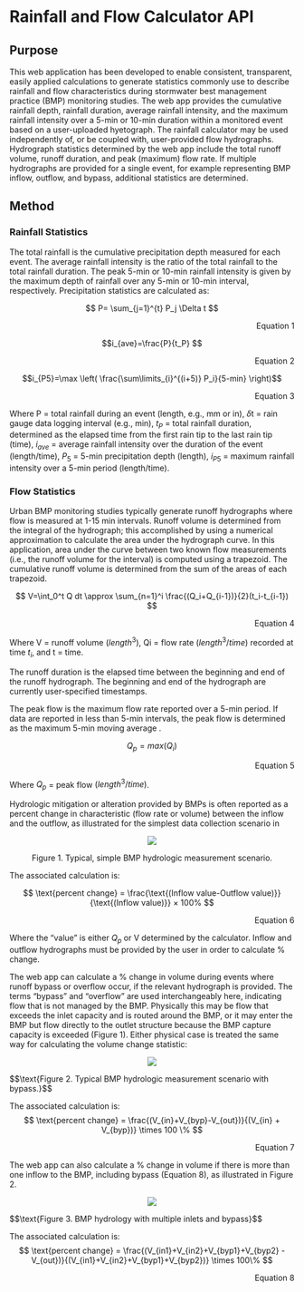 # Rainfall and Flow Calculator API

## **Purpose**

This web application has been developed to enable consistent, transparent, easily applied calculations to generate statistics commonly use to describe rainfall and flow characteristics during stormwater best management practice (BMP) monitoring studies. The web app provides the cumulative rainfall depth, rainfall duration, average rainfall intensity, and the maximum rainfall intensity over a 5-min or 10-min duration within a monitored event based on a user-uploaded hyetograph. The rainfall calculator may be used independently of, or be coupled with, user-provided flow hydrographs. Hydrograph statistics determined by the web app include the total runoff volume, runoff duration, and peak (maximum) flow rate. If multiple hydrographs are provided for a single event, for example representing BMP inflow, outflow, and bypass, additional statistics are determined. 

## **Method** 

### Rainfall Statistics

The total rainfall is the cumulative precipitation depth measured for each event. The average rainfall intensity is the ratio of the total rainfall to the total rainfall duration. The peak 5-min or 10-min rainfall intensity is given by the maximum depth of rainfall over any 5-min or 10-min interval, respectively. Precipitation statistics are calculated as: <br>


$$ P= \sum_{j=1}^{t}   P_j \Delta t $$
<div align="right"> 
Equation 1
</div>

$$i_{ave}=\frac{P}{t_P} $$ 
<div align="right"> 
Equation 2
</div>


$$i_{P5}=\max \left( \frac{\sum\limits_{i}^{(i+5)} P_i}{5-min} \right)$$
<div align="right"> 
Equation 3
</div>

Where P = total rainfall during an event (length, e.g., mm or in), $\delta$t = rain gauge data logging interval (e.g., min), $t_P$ = total rainfall duration, determined as the elapsed time from the first rain tip to the last rain tip (time), $i_{ave}$ = average rainfall intensity over the duration of the event (length/time), $P_5$ = 5-min precipitation depth (length), $i_{P5}$ = maximum rainfall intensity over a 5-min period (length/time).


### Flow Statistics

Urban BMP monitoring studies typically generate runoff hydrographs where flow is measured at 1-15 min intervals. Runoff volume is determined from the integral of the hydrograph; this accomplished by using a numerical approximation to calculate the area under the hydrograph curve. In this application, area under the curve between two known flow measurements (i.e., the runoff volume for the interval) is computed using a trapezoid. The cumulative runoff volume is determined from the sum of the areas of each trapezoid.

$$ V=\int_0^t Q dt \approx \sum_{n=1}^i \frac{(Q_i+Q_{i-1})}{2}(t_i-t_{i-1}) $$
<div align="right"> 
Equation 4
</div>

Where V = runoff volume $(length^3)$, Qi = flow rate $(length^3/time)$ recorded at time $t_i$, and t = time.

The runoff duration is the elapsed time between the beginning and end of the runoff hydrograph. The beginning and end of the hydrograph are currently user-specified timestamps. 

The peak flow is the maximum flow rate reported over a 5-min period. If data are reported in less than 5-min intervals, the peak flow is determined as the maximum 5-min moving average .

$$ Q_p=max(Q_i )$$
<div align="right"> 
Equation 5
</div>

Where $Q_p$ = peak flow $(length^3/time)$. 

Hydrologic mitigation or alteration provided by BMPs is often reported as a percent change in characteristic (flow rate or volume) between the inflow and the outflow, as illustrated for the simplest data collection scenario in

<p align="center">
  <img src="https://user-images.githubusercontent.com/55409702/228071181-d4008432-2b9e-42f7-a9a6-4744d9239f1b.png" />
</p>

$$\text{Figure 1. Typical, simple BMP hydrologic measurement scenario.}$$

The associated calculation is:

$$ \text{percent change} = \frac{\text{(Inflow value-Outflow value)}}{\text{(Inflow value)}} × 100% $$		
<div align="right"> 
Equation 6
</div>

Where the “value” is either $Q_p$ or V determined by the calculator. Inflow and outflow hydrographs must be provided by the user in order to calculate % change.

The web app can calculate a % change in volume during events where runoff bypass or overflow occur, if the relevant hydrograph is provided. The terms “bypass” and “overflow” are used interchangeably here, indicating flow that is not managed by the BMP. Physically this may be flow that exceeds the inlet capacity and is routed around the BMP, or it may enter the BMP but flow directly to the outlet structure because the BMP capture capacity is exceeded (Figure 1). Either physical case is treated the same way for calculating the volume change statistic:

<p align="center">
  <img src="https://user-images.githubusercontent.com/55409702/228077002-427ef5b0-dc90-4b0e-9f92-644f408d2a77.png" />
</p>
$$\text{Figure 2. Typical BMP hydrologic measurement scenario with bypass.}$$

The associated calculation is:
$$ \text{percent change} = \frac{(V_{in}+V_{byp}-V_{out})}{(V_{in} + V_{byp})}  \times 100 \% $$
<div align="right"> 
Equation 7
</div>

The web app can also calculate a % change in volume if there is more than one inflow to the BMP,  including bypass (Equation 8), as illustrated in Figure 2. 

<p align="center">
  <img src="https://user-images.githubusercontent.com/55409702/228071639-43d61a26-f27a-4a7c-9a13-d6363ce6fd8b.png" />
</p>
$$\text{Figure 3. BMP hydrology with multiple inlets and bypass}$$

The associated calculation is:
$$ \text{percent change} = \frac{(V_{in1}+V_{in2}+V_{byp1}+V_{byp2} - V_{out})}{(V_{in1}+V_{in2}+V_{byp1}+V_{byp2})} \times 100\% $$ 
<div align="right"> 
Equation 8
</div>







